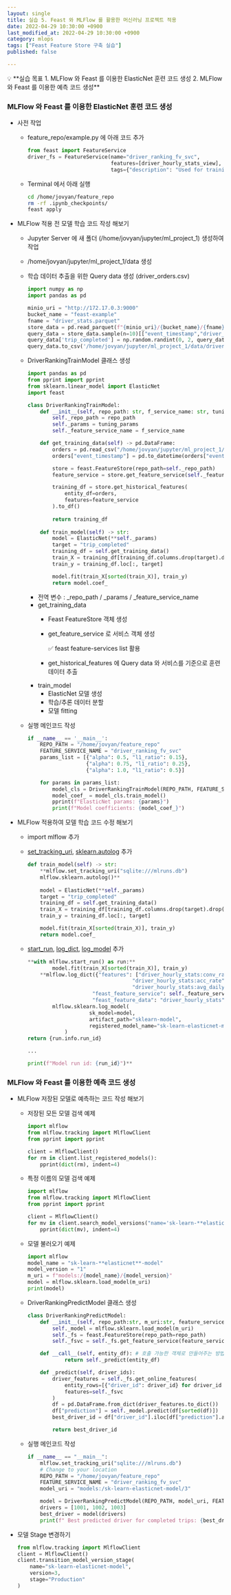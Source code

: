 ```yaml
---
layout: single
title: 실습 5. Feast 와 MLFlow 를 활용한 머신러닝 프로젝트 적용
date: 2022-04-29 10:30:00 +0900
last_modified_at: 2022-04-29 10:30:00 +0900
category: mlops
tags: ["Feast Feature Store 구축 실습"]
published: false

---
```


<aside>
💡 **실습 목표
1. MLFlow 와 Feast 를 이용한 ElasticNet 훈련 코드 생성
2. MLFlow 와 Feast 를 이용한 예측 코드 생성**

</aside>

### **MLFlow 와 Feast 를 이용한 ElasticNet 훈련 코드 생성**

- 사전 작업
    - feature_repo/example.py 에 아래 코드 추가
        
        ```python
        from feast import FeatureService
        driver_fs = FeatureService(name="driver_ranking_fv_svc",
                                   features=[driver_hourly_stats_view],
                                   tags={"description": "Used for training an ElasticNet model"})
        ```
        
    - Terminal 에서 아래 실행
        
        ```bash
        cd /home/jovyan/feature_repo
        rm -rf .ipynb_checkpoints/
        feast apply
        ```
        
- MLFlow 적용 전 모델 학습 코드 작성 해보기
    - Jupyter Server 에 새 폴더 (/home/jovyan/jupyter/ml_project_1) 생성하여 작업
    - /home/jovyan/jupyter/ml_project_1/data 생성
    - 학습 데이터 추출을 위한 Query data 생성 (driver_orders.csv)
        
        ```python
        import numpy as np
        import pandas as pd
        
        minio_uri = "http://172.17.0.3:9000"
        bucket_name = "feast-example"
        fname = "driver_stats.parquet"
        store_data = pd.read_parquet(f"{minio_uri}/{bucket_name}/{fname}")
        query_data = store_data.sample(n=10)[["event_timestamp","driver_id"]]
        query_data['trip_completed'] = np.random.randint(0, 2, query_data.shape[0])
        query_data.to_csv('/home/jovyan/jupyter/ml_project_1/data/driver_orders.csv', sep="\t", index=False)
        ```
        
    - DriverRankingTrainModel 클래스 생성
        
        ```python
        import pandas as pd
        from pprint import pprint
        from sklearn.linear_model import ElasticNet
        import feast
        
        class DriverRankingTrainModel:
            def __init__(self, repo_path: str, f_service_name: str, tuning_params={}) -> None:
                self._repo_path = repo_path
                self._params = tuning_params
                self._feature_service_name = f_service_name
        
            def get_training_data(self) -> pd.DataFrame:
                orders = pd.read_csv("/home/jovyan/jupyter/ml_project_1/data/driver_orders.csv", sep="\t")
                orders["event_timestamp"] = pd.to_datetime(orders["event_timestamp"])
        
                store = feast.FeatureStore(repo_path=self._repo_path)
                feature_service = store.get_feature_service(self._feature_service_name )
        
                training_df = store.get_historical_features(
                    entity_df=orders,
                    features=feature_service
                ).to_df()
                
                return training_df
            
            def train_model(self) -> str:
                model = ElasticNet(**self._params)
                target = "trip_completed"
                training_df = self.get_training_data()
                train_X = training_df[training_df.columns.drop(target).drop("event_timestamp")]
                train_y = training_df.loc[:, target]
        
                model.fit(train_X[sorted(train_X)], train_y)
                return model.coef_
        ```
        
        - 전역 변수 : _repo_path / _params / _feature_service_name
        - get_training_data
            - Feast FeatureStore 객체 생성
            - get_feature_service 로 서비스 객체 생성
                
                <aside>
                ✅ feast feature-services list 활용
                
                </aside>
                
            - get_historical_features 에 Query data 와 서비스를 기준으로 훈련 데이터 추출
        - train_model
            - ElasticNet 모델 생성
            - 학습/추론 데이터 분할
            - 모델 fitting
    - 실행 메인코드 작성
        
        ```python
        if __name__ == '__main__':
            REPO_PATH = "/home/jovyan/feature_repo"
            FEATURE_SERVICE_NAME = "driver_ranking_fv_svc"
            params_list = [{"alpha": 0.5, "l1_ratio": 0.15},
                           {"alpha": 0.75, "l1_ratio": 0.25},
                           {"alpha": 1.0, "l1_ratio": 0.5}]
        
            for params in params_list:
                model_cls = DriverRankingTrainModel(REPO_PATH, FEATURE_SERVICE_NAME, params)
                model_coef_ = model_cls.train_model()
                pprint(f"ElasticNet params: {params}")
                print(f"Model coefficients: {model_coef_}")
        ```
        
- MLFlow 적용하여 모델 학습 코드 수정 해보기
    - import mlflow 추가
    - [set_tracking_uri](https://www.mlflow.org/docs/latest/python_api/mlflow.html#mlflow.set_tracking_uri), [sklearn.autolog](https://www.mlflow.org/docs/latest/python_api/mlflow.sklearn.html) 추가
        
        ```python
        def train_model(self) -> str:
            **mlflow.set_tracking_uri("sqlite:///mlruns.db")
            mlflow.sklearn.autolog()**
            
            model = ElasticNet(**self._params)
            target = "trip_completed"
            training_df = self.get_training_data()
            train_X = training_df[training_df.columns.drop(target).drop("event_timestamp")]
            train_y = training_df.loc[:, target]
        
            model.fit(train_X[sorted(train_X)], train_y)
            return model.coef_
        ```
        
    - [start_run](https://mlflow.org/docs/latest/python_api/mlflow.html#mlflow.start_run), [log_dict](https://mlflow.org/docs/latest/python_api/mlflow.html#mlflow.log_dict), [log_model](https://www.mlflow.org/docs/latest/model-registry.html#adding-an-mlflow-model-to-the-model-registry) 추가
        
        ```python
        **with mlflow.start_run() as run:**
        		model.fit(train_X[sorted(train_X)], train_y)
            **mlflow.log_dict({"features": ["driver_hourly_stats:conv_rate",
                                          "driver_hourly_stats:acc_rate",
                                          "driver_hourly_stats:avg_daily_trips"],
                             "feast_feature_service": self._feature_service_name,
                             "feast_feature_data": "driver_hourly_stats"}, "feast_data.json")
        		mlflow.sklearn.log_model(
                            sk_model=model,
                            artifact_path="sklearn-model",
                            registered_model_name="sk-learn-elasticnet-model"
                    )
        return {run.info.run_id}
        
        ...
        
        print(f"Model run id: {run_id}")**
        ```
        

### **MLFlow 와 Feast 를 이용한 예측 코드 생성**

- MLFlow 저장된 모델로 예측하는 코드 작성 해보기
    - 저장된 모든 모델 검색 예제
        
        ```python
        import mlflow
        from mlflow.tracking import MlflowClient
        from pprint import pprint
        
        client = MlflowClient()
        for rm in client.list_registered_models():
            pprint(dict(rm), indent=4)
        ```
        
    - 특정 이름의 모델 검색 예제
        
        ```python
        import mlflow
        from mlflow.tracking import MlflowClient
        from pprint import pprint
        
        client = MlflowClient()
        for mv in client.search_model_versions("name='sk-learn-**elasticnet**-model'"):
            pprint(dict(mv), indent=4)
        ```
        
    - 모델 불러오기 예제
        
        ```python
        import mlflow
        model_name = "sk-learn-**elasticnet**-model"
        model_version = "1"
        m_uri = f"models:/{model_name}/{model_version}"
        model = mlflow.sklearn.load_model(m_uri)
        print(model)
        ```
        
    - DriverRankingPredictModel 클래스 생성
        
        ```python
        class DriverRankingPredictModel:
            def __init__(self, repo_path:str, m_uri:str, feature_service_name:str) -> None:
                self._model = mlflow.sklearn.load_model(m_uri)
                self._fs = feast.FeatureStore(repo_path=repo_path)
                self._fsvc = self._fs.get_feature_service(feature_service_name)
        
            def __call__(self, entity_df): # 호출 가능한 객체로 만들어주는 방법
                    return self._predict(entity_df)
        
            def _predict(self, driver_ids):
                driver_features = self._fs.get_online_features(
                    entity_rows=[{"driver_id": driver_id} for driver_id in driver_ids],
                    features=self._fsvc
                )
                df = pd.DataFrame.from_dict(driver_features.to_dict())
                df["prediction"] = self._model.predict(df[sorted(df)])
                best_driver_id = df["driver_id"].iloc[df["prediction"].argmax()]
        
                return best_driver_id
        ```
        
    - 실행 메인코드 작성
        
        ```python
        if __name__ == "__main__":
            mlflow.set_tracking_uri("sqlite:///mlruns.db")
            # Change to your location
            REPO_PATH = "/home/jovyan/feature_repo"
            FEATURE_SERVICE_NAME = "driver_ranking_fv_svc"
            model_uri = "models:/sk-learn-elasticnet-model/3"
        
            model = DriverRankingPredictModel(REPO_PATH, model_uri, FEATURE_SERVICE_NAME)
            drivers = [1001, 1002, 1003]
            best_driver = model(drivers)
            print(f" Best predicted driver for completed trips: {best_driver}")
        ```
        
- 모델 Stage 변경하기
    
    ```python
    from mlflow.tracking import MlflowClient
    client = MlflowClient()
    client.transition_model_version_stage(
        name="sk-learn-elasticnet-model",
        version=3,
        stage="Production"
    )
    ```